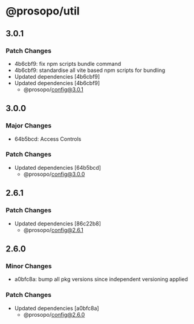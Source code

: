 # @prosopo/util

## 3.0.1
### Patch Changes

- 4b6cbf9: fix npm scripts bundle command
- 4b6cbf9: standardise all vite based npm scripts for bundling
- Updated dependencies [4b6cbf9]
- Updated dependencies [4b6cbf9]
  - @prosopo/config@3.0.1

## 3.0.0
### Major Changes

- 64b5bcd: Access Controls

### Patch Changes

- Updated dependencies [64b5bcd]
  - @prosopo/config@3.0.0

## 2.6.1
### Patch Changes

- Updated dependencies [86c22b8]
  - @prosopo/config@2.6.1

## 2.6.0

### Minor Changes

- a0bfc8a: bump all pkg versions since independent versioning applied

### Patch Changes

- Updated dependencies [a0bfc8a]
  - @prosopo/config@2.6.0
